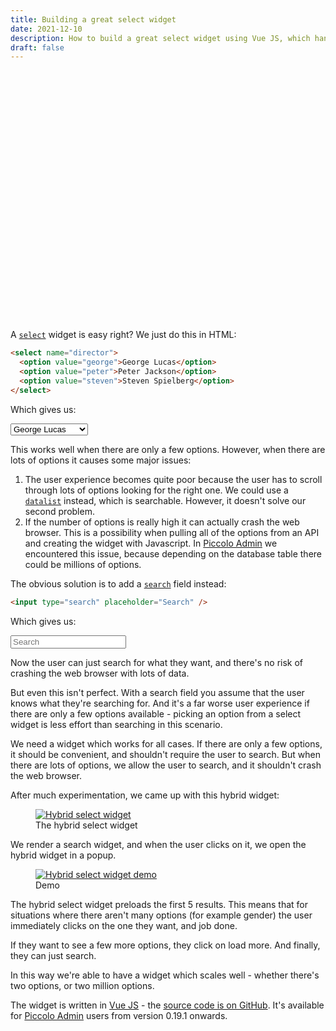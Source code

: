 ```yaml
---
title: Building a great select widget
date: 2021-12-10
description: How to build a great select widget using Vue JS, which handles lots of data, with a good user experience.
draft: false
---
```


<iframe width="735" height="400" src="https://www.youtube.com/embed/h819CBKIqKI" title="YouTube video player" frameborder="0" allow="accelerometer; autoplay; clipboard-write; encrypted-media; gyroscope; picture-in-picture" allowfullscreen></iframe>

A [`select`](https://developer.mozilla.org/en-US/docs/Web/HTML/Element/select) widget is easy right? We just do this in HTML:

```html
<select name="director">
  <option value="george">George Lucas</option>
  <option value="peter">Peter Jackson</option>
  <option value="steven">Steven Spielberg</option>
</select>
```

Which gives us:

<select name="director">
  <option value="george">George Lucas</option>
  <option value="peter">Peter Jackson</option>
  <option value="steven">Steven Spielberg</option>
</select>

This works well when there are only a few options. However, when there are lots of options it causes some major issues:

1. The user experience becomes quite poor because the user has to scroll through lots of options looking for the right one. We could use a [`datalist`](https://developer.mozilla.org/en-US/docs/Web/HTML/Element/datalist) instead, which is searchable. However, it doesn't solve our second problem.
1. If the number of options is really high it can actually crash the web browser. This is a possibility when pulling all of the options from an API and creating the widget with Javascript. In [Piccolo Admin](https://github.com/piccolo-orm/piccolo_admin) we encountered this issue, because depending on the database table there could be millions of options.

The obvious solution is to add a [`search`](https://developer.mozilla.org/en-US/docs/Web/HTML/Element/input/search) field instead:

```html
<input type="search" placeholder="Search" />
```

Which gives us:

<input type="search" placeholder="Search" />

Now the user can just search for what they want, and there's no risk of crashing the web browser with lots of data.

But even this isn't perfect. With a search field you assume that the user knows what they're searching for. And it's a far worse user experience if there are only a few options available - picking an option from a select widget is less effort than searching in this scenario.

We need a widget which works for all cases. If there are only a few options, it should be convenient, and shouldn't require the user to search. But when there are lots of options, we allow the user to search, and it shouldn't crash the web browser.

After much experimentation, we came up with this hybrid widget:

<figure>
<a href="#" class="lightbox">
    <img src="/images/blog/building-a-great-select-widget/hybrid_select_widget.jpeg" alt="Hybrid select widget" />
</a>
<figcaption>The hybrid select widget</figcaption>
</figure>

We render a search widget, and when the user clicks on it, we open the hybrid widget in a popup.

<figure>
<a href="#" class="lightbox">
    <img src="/images/blog/building-a-great-select-widget/hybrid_select_widget.gif" alt="Hybrid select widget demo" />
</a>
<figcaption>Demo</figcaption>
</figure>

The hybrid select widget preloads the first 5 results. This means that for situations where there aren't many options (for example gender) the user immediately clicks on the one they want, and job done.

If they want to see a few more options, they click on load more. And finally, they can just search.

In this way we're able to have a widget which scales well - whether there's two options, or two million options.

The widget is written in [Vue JS](https://vuejs.org/) - the [source code is on GitHub](https://github.com/piccolo-orm/piccolo_admin/blob/master/admin_ui/src/components/KeySearchModal.vue). It's available for [Piccolo Admin](https://github.com/piccolo-orm/piccolo_admin) users from version 0.19.1 onwards.
